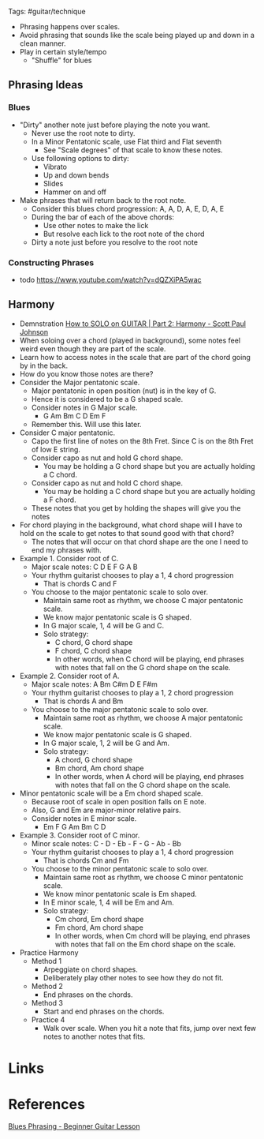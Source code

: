 Tags: #guitar/technique 

- Phrasing happens over scales.
- Avoid phrasing that sounds like the scale being played up and down in a clean manner.
- Play in certain style/tempo
	- "Shuffle" for blues

## Phrasing Ideas
### Blues
- "Dirty" another note just before playing the note you want. 
	- Never use the root note to dirty.
	- In a Minor Pentatonic scale, use Flat third and Flat seventh
		- See "Scale degrees" of that scale to know these notes.
	- Use following options to dirty:
		- Vibrato
		- Up and down bends 
		- Slides
		- Hammer on and off
- Make phrases that will return back to the root note.
	- Consider this blues chord progression: A, A, D, A, E, D, A, E
	- During the bar of each of the above chords:
		- Use other notes to make the lick
		- But resolve each lick to the root note of the chord
	- Dirty a note just before you resolve to the root note

### Constructing Phrases
- todo https://www.youtube.com/watch?v=dQZXiPA5wac
## Harmony
- Demnstration [How to SOLO on GUITAR | Part 2: Harmony - Scott Paul Johnson](https://www.youtube.com/watch?v=xjH7x3-JZCI)
- When soloing over a chord (played in background), some notes feel weird even though they are part of the scale.
- Learn how to access notes in the scale that are part of the chord going by in the back.
- How do you know those notes are there? 
- Consider the Major pentatonic scale.
	- Major pentatonic in open position (nut) is in the key of G.
	- Hence it is considered to be a G shaped scale.
	- Consider notes in G Major scale. 
		- G Am Bm C D Em F
	- Remember this. Will use this later.
- Consider C major pentatonic.
	- Capo the first line of notes on the 8th Fret. Since C is on the 8th Fret of low E string.
	- Consider capo as nut and hold G chord shape. 
		- You may be holding a G chord shape but you are actually holding a C chord.
	- Consider capo as nut and hold C chord shape. 
		- You may be holding a C chord shape but you are actually holding a F chord.
	- These notes that you get by holding the shapes will give you the notes
- For chord playing in the background, what chord shape will I have to hold on the scale to get notes to that sound good with that chord?
	- The notes that will occur on that chord shape are the one I need to end my phrases with.
- Example 1. Consider root of C.
	- Major scale notes: C D E F G A B
	- Your rhythm guitarist chooses to play a 1, 4 chord progression
		- That is chords C and F
	- You choose to the major pentatonic scale to solo over. 
		- Maintain same root as rhythm, we choose C major pentatonic scale.
		- We know major pentatonic scale is G shaped.
		- In G major scale, 1, 4 will be G and C.
		- Solo strategy:
			- C chord, G chord shape
			- F chord, C chord shape
			- In other words, when C chord will be playing, end phrases with notes that fall on the G chord shape on the scale.
- Example 2. Consider root of A.
	- Major scale notes: A Bm C#m D E F#m
	- Your rhythm guitarist chooses to play a 1, 2 chord progression
		- That is chords A and Bm
	- You choose to the major pentatonic scale to solo over. 
		- Maintain same root as rhythm, we choose A major pentatonic scale.
		- We know major pentatonic scale is G shaped.
		- In G major scale, 1, 2 will be G and Am.
		- Solo strategy:
			- A chord, G chord shape
			- Bm chord, Am chord shape
			- In other words, when A chord will be playing, end phrases with notes that fall on the G chord shape on the scale.
- Minor pentatonic scale will be a Em chord shaped scale.
	- Because root of scale in open position falls on E note.
	- Also, G and Em are major-minor relative pairs.
	- Consider notes in E minor scale. 
		- Em F G Am Bm C D
- Example 3. Consider root of C minor.
	- Minor scale notes: C - D - Eb - F - G - Ab - Bb
	- Your rhythm guitarist chooses to play a 1, 4 chord progression
		- That is chords Cm and Fm
	- You choose to the minor pentatonic scale to solo over. 
		- Maintain same root as rhythm, we choose C minor pentatonic scale.
		- We know minor pentatonic scale is Em shaped.
		- In E minor scale, 1, 4 will be Em and Am.
		- Solo strategy:
			- Cm chord, Em chord shape
			- Fm chord, Am chord shape
			- In other words, when Cm chord will be playing, end phrases with notes that fall on the Em chord shape on the scale.
- Practice Harmony
	- Method 1
		- Arpeggiate on chord shapes.
		- Deliberately play other notes to see how they do not fit.
	- Method 2
		- End phrases on the chords.
	- Method 3
		- Start and end phrases on the chords.
	- Practice 4
		- Walk over scale. When you hit a note that fits, jump over next few notes to another notes that fits.

# Links

# References
[Blues Phrasing - Beginner Guitar Lesson](https://www.youtube.com/watch?v=sak5Ii_yP00)